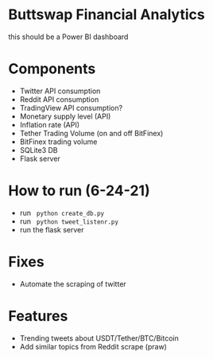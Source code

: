 # Buttswap Financial Analytics
this should be a Power BI dashboard

# Components
- Twitter API consumption
- Reddit API consumption
- TradingView API consumption?
- Monetary supply level (API)
- Inflation rate (API)
- Tether Trading Volume (on and off BitFinex)
- BitFinex trading volume
- SQLite3 DB
- Flask server

# How to run (6-24-21)
- run <code> python create_db.py </code>
- run <code> python tweet_listenr.py </code>
- run the flask server

# Fixes
- Automate the scraping of twitter

# Features
- Trending tweets about USDT/Tether/BTC/Bitcoin
- Add similar topics from Reddit scrape (praw)
